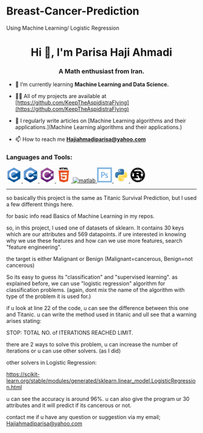 # Breast-Cancer-Prediction
Using Machine Learning/ Logistic Regression

<h1 align="center">Hi 👋, I'm Parisa Haji Ahmadi</h1>
<h3 align="center">A Math enthusiast from Iran.</h3>

- 🌱 I’m currently learning **Machine Learning and Data Science.**

- 👨‍💻 All of my projects are available at [https://github.com/KeepTheAspidistraFlying](https://github.com/KeepTheAspidistraFlying)

- 📝 I regularly write articles on [Machine Learning algorithms and their applications.](Machine Learning algorithms and their applications.)

- 📫 How to reach me **Hajiahmadiparisa@yahoo.com**

<h3 align="left">Languages and Tools:</h3>
<p align="left"> <a href="https://www.cprogramming.com/" target="_blank" rel="noreferrer"> <img src="https://raw.githubusercontent.com/devicons/devicon/master/icons/c/c-original.svg" alt="c" width="40" height="40"/> </a> <a href="https://www.w3schools.com/cpp/" target="_blank" rel="noreferrer"> <img src="https://raw.githubusercontent.com/devicons/devicon/master/icons/cplusplus/cplusplus-original.svg" alt="cplusplus" width="40" height="40"/> </a> <a href="https://www.w3schools.com/cs/" target="_blank" rel="noreferrer"> <img src="https://raw.githubusercontent.com/devicons/devicon/master/icons/csharp/csharp-original.svg" alt="csharp" width="40" height="40"/> </a> <a href="https://www.w3.org/html/" target="_blank" rel="noreferrer"> <img src="https://raw.githubusercontent.com/devicons/devicon/master/icons/html5/html5-original-wordmark.svg" alt="html5" width="40" height="40"/> </a> <a href="https://www.mathworks.com/" target="_blank" rel="noreferrer"> <img src="https://upload.wikimedia.org/wikipedia/commons/2/21/Matlab_Logo.png" alt="matlab" width="40" height="40"/> </a> <a href="https://www.photoshop.com/en" target="_blank" rel="noreferrer"> <img src="https://raw.githubusercontent.com/devicons/devicon/master/icons/photoshop/photoshop-line.svg" alt="photoshop" width="40" height="40"/> </a> <a href="https://www.python.org" target="_blank" rel="noreferrer"> <img src="https://raw.githubusercontent.com/devicons/devicon/master/icons/python/python-original.svg" alt="python" width="40" height="40"/> </a> <a href="https://www.rust-lang.org" target="_blank" rel="noreferrer"> <img src="https://raw.githubusercontent.com/devicons/devicon/master/icons/rust/rust-plain.svg" alt="rust" width="40" height="40"/> </a> </p>

***************************************************************************************************************************

so basically this project is the same as Titanic Survival Prediction, but I used a few different things here.

for basic info read Basics of Machine Learning in my repos.

so, in this project, I used one of datasets of sklearn. It contains 30 keys which are our attributes and 569 datapoints.
if ure interested in knowing why we use these features and how can we use more features, search "feature engineering".

the target is either Malignant or Benign (Malignant=cancerous, Benign=not cancerous)

So its easy to guess its "classification" and "supervised learning".
as explained before, we can use "logistic regression" algorithm for classification problems.
(again, dont mix the name of the algorithm with type of the problem it is used for.)

if u look at line 22 of the code, u can see the difference between this one and Titanic. u can write the method used in titanic and ull see that a warning arises stating:

STOP: TOTAL NO. of ITERATIONS REACHED LIMIT.

there are 2 ways to solve this problem, u can increase the number of iterations or u can use other solvers. (as I did)

other solvers in Logistic Regression:

https://scikit-learn.org/stable/modules/generated/sklearn.linear_model.LogisticRegression.html

u can see the accuracy is around 96%. u can also give the program ur 30 attributes and it will predict if its cancerous or not.

contact me if u have any question or suggestion via my email; Hajiahmadiparisa@yahoo.com
